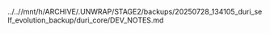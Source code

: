 ../..//mnt/h/ARCHIVE/.UNWRAP/STAGE2/backups/20250728_134105_duri_self_evolution_backup/duri_core/DEV_NOTES.md